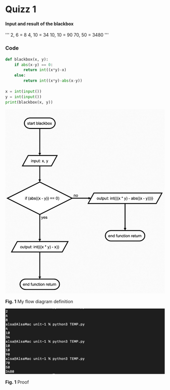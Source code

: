 # Quizz 1

#### Input and result of the blackbox
'''
2,  6   = 8
4,  10  = 34
10, 10  = 90
70, 50  = 3480
'''

### Code
```python
def blackbox(x, y):
    if abs(x-y) == 0:
        return int((x*y)-x)
    else:
        return int((x*y)-abs(x-y))

x = int(input())
y = int(input())
print(blackbox(x, y))
```
 ![](../Images/quizz13-flowchart.png)

 **Fig. 1** My flow diagram definition

 ![](../Images/quizz13-proof.png)

 **Fig. 1** Proof